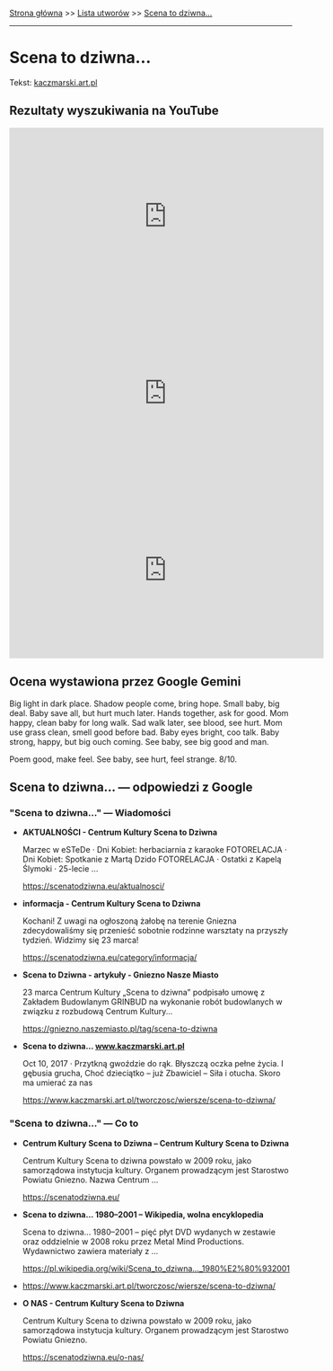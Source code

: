 [Strona główna](../index.md) >> [Lista utworów](../list.md) >> [Scena to dziwna…](539.md)

---

# Scena to dziwna…

Tekst: [kaczmarski.art.pl](https://www.kaczmarski.art.pl/tworczosc/wiersze/scena-to-dziwna/)

## Rezultaty wyszukiwania na YouTube

<iframe width="560" height="315" src="https://www.youtube.com/embed/N8zz6tSXwN0?si=IdontcarewhotheIRSsendsImnotpayingtaxes" title="YouTube video player" frameborder="0" allow="accelerometer; autoplay; clipboard-write; encrypted-media; gyroscope; picture-in-picture; web-share" referrerpolicy="strict-origin-when-cross-origin" allowfullscreen></iframe>

<iframe width="560" height="315" src="https://www.youtube.com/embed/9p2VEg2nHx4?si=IdontcarewhotheIRSsendsImnotpayingtaxes" title="YouTube video player" frameborder="0" allow="accelerometer; autoplay; clipboard-write; encrypted-media; gyroscope; picture-in-picture; web-share" referrerpolicy="strict-origin-when-cross-origin" allowfullscreen></iframe>

<iframe width="560" height="315" src="https://www.youtube.com/embed/NTNcxGVgn9I?si=IdontcarewhotheIRSsendsImnotpayingtaxes" title="YouTube video player" frameborder="0" allow="accelerometer; autoplay; clipboard-write; encrypted-media; gyroscope; picture-in-picture; web-share" referrerpolicy="strict-origin-when-cross-origin" allowfullscreen></iframe>

## Ocena wystawiona przez Google Gemini

Big light in dark place. Shadow people come, bring hope. Small baby, big deal. Baby save all, but hurt much later. Hands together, ask for good. Mom happy, clean baby for long walk. Sad walk later, see blood, see hurt. Mom use grass clean, smell good before bad. Baby eyes bright, coo talk. Baby strong, happy, but big ouch coming. See baby, see big good and man. 

Poem good, make feel. See baby, see hurt, feel strange. 8/10. 


## Scena to dziwna… — odpowiedzi z Google

### "Scena to dziwna…" — Wiadomości

- **AKTUALNOŚCI - Centrum Kultury Scena to Dziwna**

    Marzec w eSTeDe · Dni Kobiet: herbaciarnia z karaoke FOTORELACJA · Dni Kobiet: Spotkanie z Martą Dzido FOTORELACJA · Ostatki z Kapelą Ślymoki · 25-lecie ... 

   <https://scenatodziwna.eu/aktualnosci/>
- **informacja - Centrum Kultury Scena to Dziwna**

    Kochani! Z uwagi na ogłoszoną żałobę na terenie Gniezna zdecydowaliśmy się przenieść sobotnie rodzinne warsztaty na przyszły tydzień. Widzimy się 23 marca! 

   <https://scenatodziwna.eu/category/informacja/>
- **Scena to Dziwna - artykuły - Gniezno Nasze Miasto**

    23 marca Centrum Kultury „Scena to dziwna” podpisało umowę z Zakładem Budowlanym GRINBUD na wykonanie robót budowlanych w związku z rozbudową Centrum Kultury... 

   <https://gniezno.naszemiasto.pl/tag/scena-to-dziwna>
- **Scena to dziwna… www.kaczmarski.art.pl**

    Oct 10, 2017  ·  Przytkną gwoździe do rąk. Błyszczą oczka pełne życia. I gębusia grucha, Choć dzieciątko – już Zbawiciel – Siła i otucha. Skoro ma umierać za nas 

   <https://www.kaczmarski.art.pl/tworczosc/wiersze/scena-to-dziwna/>

### "Scena to dziwna…" — Co to

- **Centrum Kultury Scena to Dziwna – Centrum Kultury Scena to Dziwna**

    Centrum Kultury Scena to dziwna powstało w 2009 roku, jako samorządowa instytucja kultury. Organem prowadzącym jest Starostwo Powiatu Gniezno. Nazwa Centrum ... 

   <https://scenatodziwna.eu/>
- **Scena to dziwna... 1980–2001 – Wikipedia, wolna encyklopedia**

    Scena to dziwna... 1980–2001 – pięć płyt DVD wydanych w zestawie oraz oddzielnie w 2008 roku przez Metal Mind Productions. Wydawnictwo zawiera materiały z ... 

   <https://pl.wikipedia.org/wiki/Scena_to_dziwna..._1980%E2%80%932001>
- <https://www.kaczmarski.art.pl/tworczosc/wiersze/scena-to-dziwna/>
- **O NAS - Centrum Kultury Scena to Dziwna**

    Centrum Kultury Scena to dziwna powstało w 2009 roku, jako samorządowa instytucja kultury. Organem prowadzącym jest Starostwo Powiatu Gniezno. 

   <https://scenatodziwna.eu/o-nas/>

